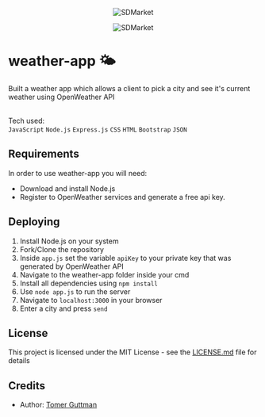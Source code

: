 <p align="center">
  <img style="" src="https://i.ibb.co/6HsmGtg/1.png" title="SDMarket">
</p>

<p align="center">
  <img src="https://i.ibb.co/hB7DZX7/2.png" title="SDMarket">
</p>

# weather-app 🌤
Built a weather app which allows a client to pick a city and see it's current weather using OpenWeather API

<br>Tech used:<br/>  `JavaScript` `Node.js` `Express.js` `CSS` `HTML` `Bootstrap` `JSON` 

## Requirements
In order to use weather-app you will need:
* Download and install Node.js 
* Register to OpenWeather services and generate a free api key.
    
## Deploying

1. Install Node.js on your system
2. Fork/Clone the repository
3. Inside `app.js` set the variable `apiKey` to your private key that was generated by OpenWeather API
4. Navigate to the weather-app folder inside your cmd
5. Install all dependencies using `npm install`
6. Use `node app.js` to run the server
7. Navigate to `localhost:3000` in your browser
8. Enter a city and press `send`

## License

This project is licensed under the MIT License - see the [LICENSE.md](LICENSE) file for details

## Credits

- Author: <a href="mailto:tomerguttman27@gmail.com" target="_blank">Tomer Guttman</a>
